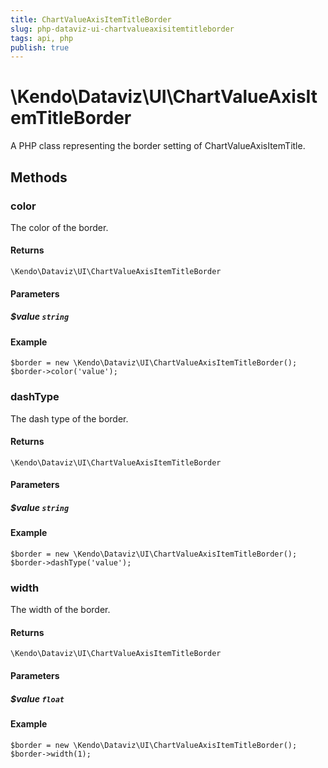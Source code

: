 ```yaml
---
title: ChartValueAxisItemTitleBorder
slug: php-dataviz-ui-chartvalueaxisitemtitleborder
tags: api, php
publish: true
---
```


# \Kendo\Dataviz\UI\ChartValueAxisItemTitleBorder

A PHP class representing the border setting of ChartValueAxisItemTitle.


## Methods

### color
The color of the border.

#### Returns
`\Kendo\Dataviz\UI\ChartValueAxisItemTitleBorder`

#### Parameters

##### $value `string`



#### Example 
    $border = new \Kendo\Dataviz\UI\ChartValueAxisItemTitleBorder();
    $border->color('value');

### dashType
The dash type of the border.

#### Returns
`\Kendo\Dataviz\UI\ChartValueAxisItemTitleBorder`

#### Parameters

##### $value `string`



#### Example 
    $border = new \Kendo\Dataviz\UI\ChartValueAxisItemTitleBorder();
    $border->dashType('value');

### width
The width of the border.

#### Returns
`\Kendo\Dataviz\UI\ChartValueAxisItemTitleBorder`

#### Parameters

##### $value `float`



#### Example 
    $border = new \Kendo\Dataviz\UI\ChartValueAxisItemTitleBorder();
    $border->width(1);

